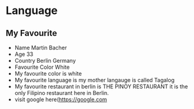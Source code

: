 # Language
## My Favourite
- Name Martin Bacher
- Age 33
- Country Berlin Germany
- Favourite Color White
- My favourite color is white
- My favourite language is my mother langauge is called Tagalog
- My favourite restaurant in berlin is THE PINOY RESTAURANT it is the only Filipino restaurant here in Berlin.
- visit google here(https://google.com
